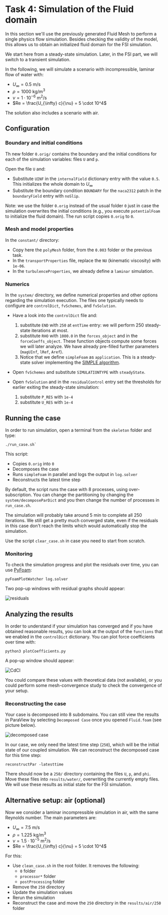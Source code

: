 # Task 4: Simulation of the Fluid domain

In this section we'll use the previously generated Fluid Mesh to perform a single physics flow simulation. Besides checking the validity of the model, this allows us to obtain an initialized fluid domain for the FSI simulation.

We start here from a steady-state simulation. Later, in the FSI part, we will switch to a transient simulation.

In the following, we will simulate a scenario with incompressible, laminar flow of water with:

- $U_{\infty} = 0.5 \ \mathrm{m/s}$
- $\rho = 1000 \ \mathrm{kg/m^3}$
- $\nu = 1 \cdot 10^{-6} \ \mathrm{m^2/s}$
- $Re = \frac{U_{\infty} c}{\nu} = 5 \cdot 10^4$

The solution also includes a scenario with air.

## Configuration

### Boundary and initial conditions

Th new folder `0.orig/` contains the boundary and the initial conditions for each of the simulation variables: files `U` and `p`.

Open the file `U` and:

- Substitute `UINF` in the `internalField` dictionary entry with the value `0.5`. This initializes the whole domain to $U_{\infty}$
- Substitute the boundary condition `BOUNDARY` for the `naca2312` patch in the `boundaryField` entry with `noSlip`.

Note: we use the folder `0.orig` instead of the usual folder `0` just in case the simulation overwrites the initial conditions (e.g., you execute `potentialFoam` to initialize the fluid domain). The run script copies `0.orig` to `0`.

### Mesh and model properties

In the `constant/` directory:

- Copy here the `polyMesh` folder, from the `0.003` folder or the previous task.
- In the `transportProperties` file, replace the `NU` (kinematic viscosity) with `1e-06`.
- In the `turbulenceProperties`, we already define a `laminar` simulation.

### Numerics

In the `system/` directory, we define numerical properties and other options regarding the simulation execution. The files one typically needs to configure are `controlDict`, `fvSchemes`, and `fvSolution`.

- Have a look into the `controlDict` file and:
    1. substitute `END` with `250` at `entTime` entry: we will perform 250 steady-state iterations at most.
    2. substitute `RHO` with `1000.0` in the `forces_object` and in the `forceCoeffs_object`. These function objects compute some forces we will later analyze. We have already pre-filled further parameters (`magUInf`, `lRef`, `Aref`).
    3. Notice that we define `simpleFoam` as `application`. This is a steady-state solver implementing the [SIMPLE algorithm](https://en.wikipedia.org/wiki/SIMPLE_algorithm).

- Open `fvSchemes` and substitute `SIMULATIONTYPE` with `steadyState`.

- Open `fvSolution` and in the `residualControl` entry set the thresholds for earlier exiting the steady-state simulation:
    1. substitute `P_RES` with `1e-4`
    2. substitute `U_RES` with `1e-4`

## Running the case

In order to run simulation, open a terminal from the `skeleton` folder and type:

```shell
./run_case.sh`
```

This script:

- Copies `0.orig` into `0`
- Decomposes the case
- Runs `simpleFoam` in parallel and logs the output in `log.solver`
- Reconstructs the latest time step

By default, the script runs the case with 8 processes, using over-subscription. You can change the partitioning by changing the `system/decomposeParDict` and you then change the number of processes in `run_case.sh`.

The simulation will probably take around 5 min to complete all 250 iterations. We still get a pretty much converged state, even if the residuals in this case don't reach the limits which would automatically stop the simulation.

Use the script `clear_case.sh` in case you need to start from scratch.

### Monitoring

To check the simulation progress and plot the residuals over time, you can use [PyFoam](https://pypi.org/project/PyFoam/):

```shell
pyFoamPlotWatcher log.solver
```

Two pop-up windows with residual graphs should appear:

![residuals](./images/pyFoam.png)

## Analyzing the results

In order to understand if your simulation has converged and if you have obtained reasonable results, you can look at the output of the `functions` that we enabled in the `controlDict` dictionary. You can plot force coefficients over time with:

```shell
python3 plotCoefficients.py
```

A pop-up window should appear:

![CdCl](./images/cdcl.png)

You could compare these values with theoretical data (not available), or you could perform some mesh-convergence study to check the convergence of your setup.

### Reconstructing the case

Your case is decomposed into 8 subdomains. You can still view the results in ParaView by selecting `Decomposed Case` once you opened `Fluid.foam` (see picture below).

![decomposed case](./images/decomposed.png)

In our case, we only need the latest time step (`250`), which will be the initial state of our coupled simulation. We can reconstruct the decomposed case for this time step:

```shell
reconstructPar -latesttime
```

There should now be a `250/` directory containing the files `U`, `p`, and `phi`. Move these files into `results/water/`, overwriting the currently empty files. We will use these results as initial state for the FSI simulation.

## Alternative setup: air (optional)

Now we consider a laminar incompressible simulation in air, with the same Reynolds number. The main parameters are:

- $U_{\infty} = 7.5\ \mathrm{m/s}$
- $\rho = 1.225 \ \mathrm{kg/m^3}$
- $\nu = 1.5 \cdot 10^{-5}\ \mathrm{m^2/s}$
- $Re = \frac{U_{\infty} c}{\nu} = 5 \cdot 10^4$

For this:

- Use `clean_case.sh` in the root folder. It removes the following:
  - `0` folder
  - `processor*` folder
  - `postProcessing` folder
- Remove the `250` directory
- Update the simulation values
- Rerun the simulation
- Reconstruct the case and move the `250` directory in the `results/air/250` folder
